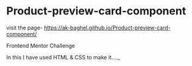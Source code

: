 # Product-preview-card-component
visit the page- https://ak-baghel.github.io/Product-preview-card-component/

Frontend Mentor Challenge

In this I have used HTML & CSS to make it...._
